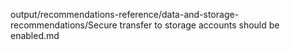output/recommendations-reference/data-and-storage-recommendations/Secure transfer to storage accounts should be enabled.md